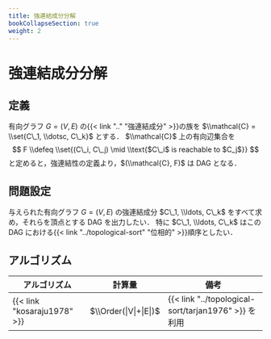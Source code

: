```yaml
---
title: 強連結成分分解
bookCollapseSection: true
weight: 2
---
```


# 強連結成分分解

## 定義
有向グラフ $G = (V, E)$ の{{< link ".." "強連結成分" >}}の族を $\\mathcal{C} = \\set{C\_1, \\dotsc, C\_k}$ とする．
$\\mathcal{C}$ 上の有向辺集合を
$$
  F \\defeq \\set{(C\_i, C\_j) \mid \\text{$C\_i$ is reachable to $C_j$}}
$$
と定めると，強連結性の定義より，$(\\mathcal{C}, F)$ は DAG となる．

## 問題設定
与えられた有向グラフ $G = (V, E)$ の強連結成分 $C\_1, \\ldots, C\_k$ をすべて求め，それらを頂点とする DAG を出力したい．
特に $C\_1, \\ldots, C\_k$ はこの DAG における{{< link "../topological-sort" "位相的" >}}順序としたい．

## アルゴリズム

| アルゴリズム | 計算量 | 備考 |
| ---------- | ----- | --- |
| {{< link "kosaraju1978" >}} | $\\Order(\|V\|+\|E\|)$ | {{< link "../topological-sort/tarjan1976" >}} を利用 |
